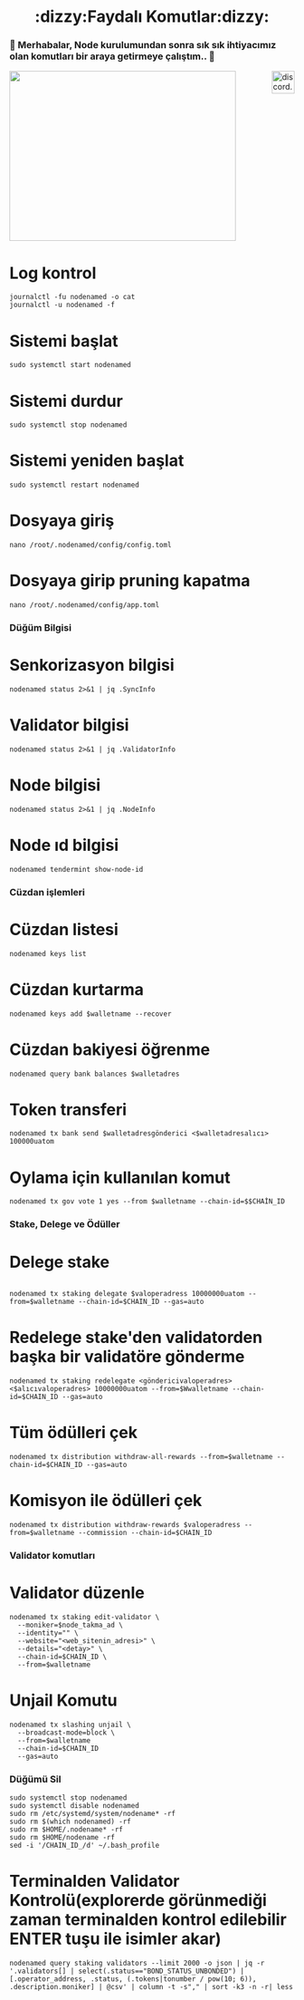 <h1 align="center">:dizzy:Faydalı Komutlar:dizzy: </h1>

### :dizzy: Merhabalar, Node kurulumundan sonra sık sık ihtiyacımız olan komutları bir araya getirmeye çalıştım.. :dizzy:

<a href="https://discord.gg/discord.gg/ruescommunity" target="blank"><img align="right" :point_right:  src="https://raw.githubusercontent.com/rahuldkjain/github-profile-readme-generator/master/src/images/icons/Social/discord.svg" :point_left: alt="discord.gg/ruescommunity" height="40" width="40" /></a> 

<img src="https://media.giphy.com/media/pOKrXLf9N5g76/giphy.gif" align="center" width="400" height="300"></a>

# Log kontrol
```
journalctl -fu nodenamed -o cat
journalctl -u nodenamed -f
```
# Sistemi başlat
```
sudo systemctl start nodenamed
```

# Sistemi durdur
```
sudo systemctl stop nodenamed
```
# Sistemi yeniden başlat
```
sudo systemctl restart nodenamed
```
# Dosyaya giriş
```
nano /root/.nodenamed/config/config.toml
```
# Dosyaya girip pruning kapatma
```
nano /root/.nodenamed/config/app.toml
```

### Düğüm Bilgisi

# Senkorizasyon bilgisi
```
nodenamed status 2>&1 | jq .SyncInfo
```
# Validator bilgisi
```
nodenamed status 2>&1 | jq .ValidatorInfo
```
# Node bilgisi
```
nodenamed status 2>&1 | jq .NodeInfo
```
# Node ıd bilgisi
```
nodenamed tendermint show-node-id
```

### Cüzdan işlemleri

# Cüzdan listesi
```
nodenamed keys list
```
# Cüzdan kurtarma 
```
nodenamed keys add $walletname --recover
```
# Cüzdan bakiyesi öğrenme
```
nodenamed query bank balances $walletadres
```
# Token transferi
```
nodenamed tx bank send $walletadresgönderici <$walletadresalıcı> 100000uatom
```
# Oylama için kullanılan komut
```
nodenamed tx gov vote 1 yes --from $walletname --chain-id=$$CHAİN_ID
```

### Stake, Delege ve Ödüller
# Delege stake
```

nodenamed tx staking delegate $valoperadress 10000000uatom --from=$walletname --chain-id=$CHAIN_ID --gas=auto
```
# Redelege stake'den validatorden başka bir validatöre gönderme
```
nodenamed tx staking redelegate <göndericivaloperadres> <$alıcıvaloperadres> 10000000uatom --from=$Wwalletname --chain-id=$CHAIN_ID --gas=auto
```
# Tüm ödülleri çek
```
nodenamed tx distribution withdraw-all-rewards --from=$walletname --chain-id=$CHAIN_ID --gas=auto
```
# Komisyon ile ödülleri çek
```
nodenamed tx distribution withdraw-rewards $valoperadress --from=$walletname --commission --chain-id=$CHAIN_ID
```

### Validator komutları

# Validator düzenle
```
nodenamed tx staking edit-validator \
  --moniker=$node_takma_ad \
  --identity="" \
  --website="<web_sitenin_adresi>" \
  --details="<detay>" \
  --chain-id=$CHAIN_ID \
  --from=$walletname
  ```
# Unjail Komutu
  ```
  nodenamed tx slashing unjail \
    --broadcast-mode=block \
    --from=$walletname
    --chain-id=$CHAIN_ID
    --gas=auto
```
### Düğümü Sil
 ```
sudo systemctl stop nodenamed
sudo systemctl disable nodenamed
sudo rm /etc/systemd/system/nodename* -rf
sudo rm $(which nodenamed) -rf
sudo rm $HOME/.nodename* -rf
sudo rm $HOME/nodename -rf
sed -i '/CHAIN_ID_/d' ~/.bash_profile
```
# Terminalden Validator Kontrolü(explorerde görünmediği zaman terminalden kontrol edilebilir ENTER tuşu ile isimler akar)
```
nodenamed query staking validators --limit 2000 -o json | jq -r '.validators[] | select(.status=="BOND_STATUS_UNBONDED") | [.operator_address, .status, (.tokens|tonumber / pow(10; 6)), .description.moniker] | @csv' | column -t -s"," | sort -k3 -n -r| less
```
